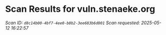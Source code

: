 # Scan Results for vuln.stenaeke.org

*Scan ID: `d8c14b00-4bf7-4ee0-b8b2-3ee683b6d001`*
*Scan requested: 2025-05-12 16:22:57*


